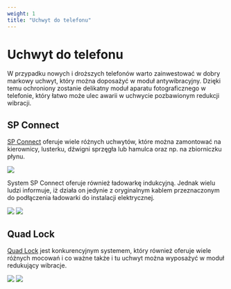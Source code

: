 ```yaml
---
weight: 1
title: "Uchwyt do telefonu"
---
```


# Uchwyt do telefonu

W przypadku nowych i droższych telefonów warto zainwestować w dobry markowy uchwyt, który można doposażyć w moduł antywibracyjny. Dzięki temu ochroniony zostanie delikatny moduł aparatu fotograficznego w telefonie, który łatwo może ulec awarii w uchwycie pozbawionym redukcji wibracji.

## SP Connect

[SP Connect](https://sp-connect.eu/collections/motorcycle) oferuje wiele różnych uchwytów, które można zamontować na kierownicy, lusterku, dźwigni sprzęgła lub hamulca oraz np. na zbiorniczku płynu. 

![](/img/phone/spconnect.png)

System SP Connect oferuje również ładowarkę indukcyjną. Jednak wielu ludzi informuje, iż działa on jedynie z oryginalnym kablem przeznaczonym do podłączenia ładowarki do instalacji elektrycznej.

![](/img/phone/spconnect_charger.png) ![](/img/phone/spconnect_cable.png)

## Quad Lock

[Quad Lock](https://www.quadlockcase.eu/collections/shop-motorcycle) jest konkurencyjnym systemem, który również oferuje wiele różnych mocowań i co ważne także i tu uchwyt można wyposażyć w moduł redukujący wibracje.

![](/img/phone/quadlock.png) ![](/img/phone/quadlock_antivibration.png)